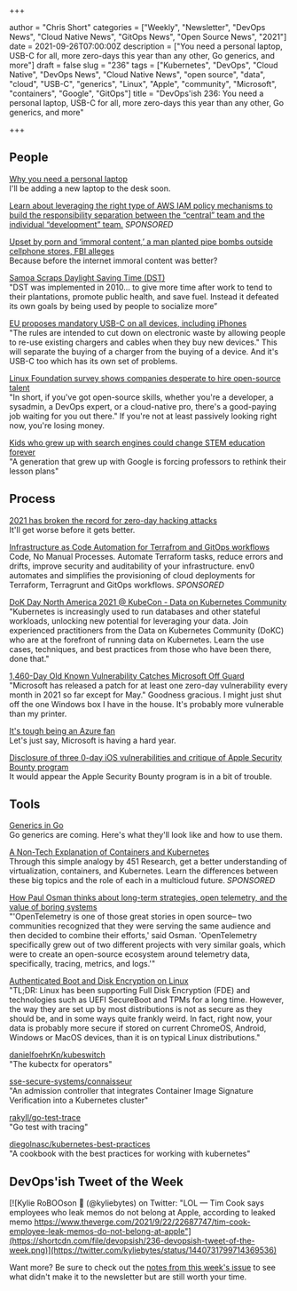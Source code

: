 +++

author = "Chris Short"
categories = ["Weekly", "Newsletter", "DevOps News", "Cloud Native News", "GitOps News", "Open Source News", "2021"]
date = 2021-09-26T07:00:00Z
description = ["You need a personal laptop, USB-C for all, more zero-days this year than any other, Go generics, and more"]
draft = false
slug = "236"
tags = ["Kubernetes", "DevOps", "Cloud Native", "DevOps News", "Cloud Native News", "open source", "data", "cloud", "USB-C", "generics", "Linux", "Apple", "community", "Microsoft", "containers", "Google", "GitOps"]
title = "DevOps'ish 236: You need a personal laptop, USB-C for all, more zero-days this year than any other, Go generics, and more"

+++

## People

[Why you need a personal laptop](https://www.theverge.com/22671697/personal-laptop-work-security-privacy)  
I'll be adding a new laptop to the desk soon.

[Learn about leveraging the right type of AWS IAM policy mechanisms to build the responsibility separation between the “central” team and the individual “development” team.](https://goteleport.com/blog/aws-iam-in-laymans-terms/?utm_campaign=eg&utm_medium=partner&utm_source=DevOpsish) *SPONSORED*

[Upset by porn and ‘immoral content,’ a man planted pipe bombs outside cellphone stores, FBI alleges](https://www.washingtonpost.com/nation/2021/09/23/pipe-bombs-porn-cell-phone/)  
Because before the internet immoral content was better?

[Samoa Scraps Daylight Saving Time (DST)](https://www.samoaobserver.ws/category/samoa/91812)  
"DST was implemented in 2010... to give more time after work to tend to their plantations, promote public health, and save fuel. Instead it defeated its own goals by being used by people to socialize more”

[EU proposes mandatory USB-C on all devices, including iPhones](https://www.theverge.com/2021/9/23/22626723/eu-commission-universal-charger-usb-c-micro-lightning-connector-smartphones)  
"The rules are intended to cut down on electronic waste by allowing people to re-use existing chargers and cables when they buy new devices." This will separate the buying of a charger from the buying of a device. And it's USB-C too which has its own set of problems.

[Linux Foundation survey shows companies desperate to hire open-source talent](https://www.zdnet.com/article/linux-foundation-survey-shows-companies-desperate-to-hire-open-source-talent/)  
"In short, if you've got open-source skills, whether you're a developer, a sysadmin, a DevOps expert, or a cloud-native pro, there's a good-paying job waiting for you out there." If you're not at least passively looking right now, you're losing money.

[Kids who grew up with search engines could change STEM education forever](https://www.theverge.com/22684730/students-file-folder-directory-structure-education-gen-z)  
"A generation that grew up with Google is forcing professors to rethink their lesson plans"

## Process

[2021 has broken the record for zero-day hacking attacks](https://www.technologyreview.com/2021/09/23/1036140/2021-record-zero-day-hacks-reasons/)  
It'll get worse before it gets better.

[Infrastructure as Code Automation for Terrafrom and GitOps workflows](https://www.env0.com/infrastructure-as-code-automation?utm_campaign=devopsish&utm_source=nativeads&utm_medium=newsletter)  
Code, No Manual Processes. Automate Terraform tasks, reduce errors and drifts, improve security and auditability of your infrastructure. env0 automates and simplifies the provisioning of cloud deployments for Terraform, Terragrunt and GitOps workflows. *SPONSORED*

[DoK Day North America 2021 @ KubeCon - Data on Kubernetes Community](https://dok.community/dok-day/)  
"Kubernetes is increasingly used to run databases and other stateful workloads, unlocking new potential for leveraging your data. Join experienced practitioners from the Data on Kubernetes Community (DoKC) who are at the forefront of running data on Kubernetes. Learn the use cases, techniques, and best practices from those who have been there, done that."

[1,460-Day Old Known Vulnerability Catches Microsoft Off Guard](https://www.cybereason.com/blog/1460-day-old-known-vulnerability-catches-microsoft-off-guard)  
"Microsoft has released a patch for at least one zero-day vulnerability every month in 2021 so far except for May." Goodness gracious. I might just shut off the one Windows box I have in the house. It's probably more vulnerable than my printer.

[It's tough being an Azure fan](https://www.alexhudson.com/2021/09/17/its-tough-being-an-azure-fan/)  
Let's just say, Microsoft is having a hard year.

[Disclosure of three 0-day iOS vulnerabilities and critique of Apple Security Bounty program](https://habr.com/en/post/579714/)  
It would appear the Apple Security Bounty program is in a bit of trouble.

## Tools

[Generics in Go](https://bitfieldconsulting.com/golang/generics)  
Go generics are coming. Here's what they'll look like and how to use them.

[A Non-Tech Explanation of Containers and Kubernetes](https://www.linode.com/content/non-tech-explanation-of-containers-and-kubernetes/?utm_source=devopsish&utm_medium=newsletter_sponsorship&utm_campaign=newsletter_sponsorship-devopsish-kubernetes&utm_content=&utm_term=)  
Through this simple analogy by 451 Research, get a better understanding of virtualization, containers, and Kubernetes. Learn the differences between these big topics and the role of each in a multicloud future. *SPONSORED*

[How Paul Osman thinks about long-term strategies, open telemetry, and the value of boring systems](https://www.opslevel.com/blog/opslevel-convos-paul-osman/)  
"'OpenTelemetry is one of those great stories in open source– two communities recognized that they were serving the same audience and then decided to combine their efforts,' said Osman. 'OpenTelemetry specifically grew out of two different projects with very similar goals, which were to create an open-source ecosystem around telemetry data, specifically, tracing, metrics, and logs.'"

[Authenticated Boot and Disk Encryption on Linux](http://0pointer.net/blog/authenticated-boot-and-disk-encryption-on-linux.html)  
"TL;DR: Linux has been supporting Full Disk Encryption (FDE) and technologies such as UEFI SecureBoot and TPMs for a long time. However, the way they are set up by most distributions is not as secure as they should be, and in some ways quite frankly weird. In fact, right now, your data is probably more secure if stored on current ChromeOS, Android, Windows or MacOS devices, than it is on typical Linux distributions."

[danielfoehrKn/kubeswitch](https://github.com/danielfoehrKn/kubeswitch)  
"The kubectx for operators"

[sse-secure-systems/connaisseur](https://github.com/sse-secure-systems/connaisseur)  
"An admission controller that integrates Container Image Signature Verification into a Kubernetes cluster"

[rakyll/go-test-trace](https://github.com/rakyll/go-test-trace)  
"Go test with tracing"

[diegolnasc/kubernetes-best-practices](https://github.com/diegolnasc/kubernetes-best-practices)  
"A cookbook with the best practices for working with kubernetes"

## DevOps'ish Tweet of the Week

[![Kylie RoBOOson 👻 (@kyliebytes) on Twitter: "LOL — Tim Cook says employees who leak memos do not belong at Apple, according to leaked memo https://www.theverge.com/2021/9/22/22687747/tim-cook-employee-leak-memos-do-not-belong-at-apple"](https://shortcdn.com/file/devopsish/236-devopsish-tweet-of-the-week.png)](https://twitter.com/kyliebytes/status/1440731799714369536)

Want more? Be sure to check out the [notes from this week's issue](https://devopsish.com/236/notes/) to see what didn't make it to the newsletter but are still worth your time.
